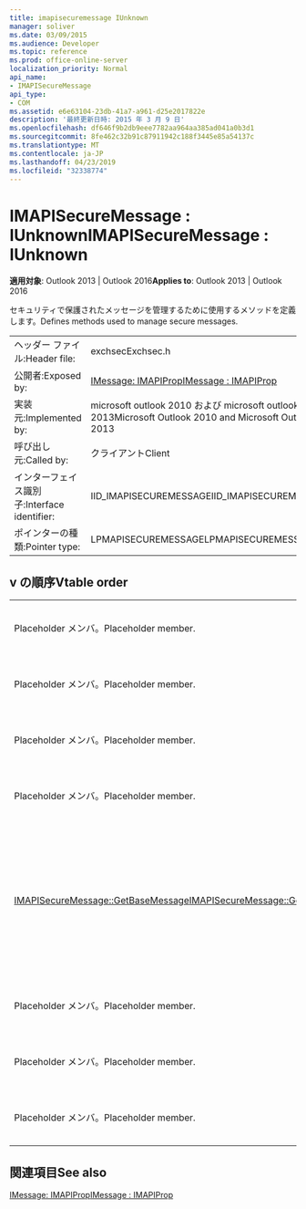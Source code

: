 ```yaml
---
title: imapisecuremessage IUnknown
manager: soliver
ms.date: 03/09/2015
ms.audience: Developer
ms.topic: reference
ms.prod: office-online-server
localization_priority: Normal
api_name:
- IMAPISecureMessage
api_type:
- COM
ms.assetid: e6e63104-23db-41a7-a961-d25e2017822e
description: '最終更新日時: 2015 年 3 月 9 日'
ms.openlocfilehash: df646f9b2db9eee7782aa964aa385ad041a0b3d1
ms.sourcegitcommit: 8fe462c32b91c87911942c188f3445e85a54137c
ms.translationtype: MT
ms.contentlocale: ja-JP
ms.lasthandoff: 04/23/2019
ms.locfileid: "32338774"
---
```

# <a name="imapisecuremessage--iunknown"></a><span data-ttu-id="8ac19-103">IMAPISecureMessage : IUnknown</span><span class="sxs-lookup"><span data-stu-id="8ac19-103">IMAPISecureMessage : IUnknown</span></span>

  
  
<span data-ttu-id="8ac19-104">**適用対象**: Outlook 2013 | Outlook 2016</span><span class="sxs-lookup"><span data-stu-id="8ac19-104">**Applies to**: Outlook 2013 | Outlook 2016</span></span> 
  
<span data-ttu-id="8ac19-105">セキュリティで保護されたメッセージを管理するために使用するメソッドを定義します。</span><span class="sxs-lookup"><span data-stu-id="8ac19-105">Defines methods used to manage secure messages.</span></span>
  
|||
|:-----|:-----|
|<span data-ttu-id="8ac19-106">ヘッダー ファイル:</span><span class="sxs-lookup"><span data-stu-id="8ac19-106">Header file:</span></span>  <br/> |<span data-ttu-id="8ac19-107">exchsec</span><span class="sxs-lookup"><span data-stu-id="8ac19-107">Exchsec.h</span></span>  <br/> |
|<span data-ttu-id="8ac19-108">公開者:</span><span class="sxs-lookup"><span data-stu-id="8ac19-108">Exposed by:</span></span>  <br/> |[<span data-ttu-id="8ac19-109">IMessage: IMAPIProp</span><span class="sxs-lookup"><span data-stu-id="8ac19-109">IMessage : IMAPIProp</span></span>](imessageimapiprop.md) <br/> |
|<span data-ttu-id="8ac19-110">実装元:</span><span class="sxs-lookup"><span data-stu-id="8ac19-110">Implemented by:</span></span>  <br/> |<span data-ttu-id="8ac19-111">microsoft outlook 2010 および microsoft outlook 2013</span><span class="sxs-lookup"><span data-stu-id="8ac19-111">Microsoft Outlook 2010 and Microsoft Outlook 2013</span></span>  <br/> |
|<span data-ttu-id="8ac19-112">呼び出し元:</span><span class="sxs-lookup"><span data-stu-id="8ac19-112">Called by:</span></span>  <br/> |<span data-ttu-id="8ac19-113">クライアント</span><span class="sxs-lookup"><span data-stu-id="8ac19-113">Client</span></span>  <br/> |
|<span data-ttu-id="8ac19-114">インターフェイス識別子:</span><span class="sxs-lookup"><span data-stu-id="8ac19-114">Interface identifier:</span></span>  <br/> |<span data-ttu-id="8ac19-115">IID_IMAPISECUREMESSAGE</span><span class="sxs-lookup"><span data-stu-id="8ac19-115">IID_IMAPISECUREMESSAGE</span></span>  <br/> |
|<span data-ttu-id="8ac19-116">ポインターの種類:</span><span class="sxs-lookup"><span data-stu-id="8ac19-116">Pointer type:</span></span>  <br/> |<span data-ttu-id="8ac19-117">LPMAPISECUREMESSAGE</span><span class="sxs-lookup"><span data-stu-id="8ac19-117">LPMAPISECUREMESSAGE</span></span>  <br/> |
   
## <a name="vtable-order"></a><span data-ttu-id="8ac19-118">v の順序</span><span class="sxs-lookup"><span data-stu-id="8ac19-118">Vtable order</span></span>

|||
|:-----|:-----|
|<span data-ttu-id="8ac19-119">Placeholder メンバ。</span><span class="sxs-lookup"><span data-stu-id="8ac19-119">Placeholder member.</span></span>  <br/> |<span data-ttu-id="8ac19-120">サポートされていないか文書化されていません。</span><span class="sxs-lookup"><span data-stu-id="8ac19-120">Not supported or documented.</span></span>  <br/> |
|<span data-ttu-id="8ac19-121">Placeholder メンバ。</span><span class="sxs-lookup"><span data-stu-id="8ac19-121">Placeholder member.</span></span>  <br/> |<span data-ttu-id="8ac19-122">サポートされていないか文書化されていません。</span><span class="sxs-lookup"><span data-stu-id="8ac19-122">Not supported or documented.</span></span>  <br/> |
|<span data-ttu-id="8ac19-123">Placeholder メンバ。</span><span class="sxs-lookup"><span data-stu-id="8ac19-123">Placeholder member.</span></span>  <br/> |<span data-ttu-id="8ac19-124">サポートされていないか文書化されていません。</span><span class="sxs-lookup"><span data-stu-id="8ac19-124">Not supported or documented.</span></span>  <br/> |
|<span data-ttu-id="8ac19-125">Placeholder メンバ。</span><span class="sxs-lookup"><span data-stu-id="8ac19-125">Placeholder member.</span></span>  <br/> |<span data-ttu-id="8ac19-126">サポートされていないか文書化されていません。</span><span class="sxs-lookup"><span data-stu-id="8ac19-126">Not supported or documented.</span></span>  <br/> |
|[<span data-ttu-id="8ac19-127">IMAPISecureMessage::GetBaseMessage</span><span class="sxs-lookup"><span data-stu-id="8ac19-127">IMAPISecureMessage::GetBaseMessage</span></span>](imapisecuremessage-getbasemessage.md) <br/> |<span data-ttu-id="8ac19-128">この[imapisecuremessage: IUnknown](imapisecuremessageiunknown.md)がカプセル化されている、基になる[IMessage: imapiprop](imessageimapiprop.md)を取得します。</span><span class="sxs-lookup"><span data-stu-id="8ac19-128">Retrieves the underlying [IMessage : IMAPIProp](imessageimapiprop.md) that this [IMAPISecureMessage : IUnknown](imapisecuremessageiunknown.md) is encapsulating.</span></span>  <br/> |
|<span data-ttu-id="8ac19-129">Placeholder メンバ。</span><span class="sxs-lookup"><span data-stu-id="8ac19-129">Placeholder member.</span></span>  <br/> |<span data-ttu-id="8ac19-130">サポートされていないか文書化されていません。</span><span class="sxs-lookup"><span data-stu-id="8ac19-130">Not supported or documented.</span></span>  <br/> |
|<span data-ttu-id="8ac19-131">Placeholder メンバ。</span><span class="sxs-lookup"><span data-stu-id="8ac19-131">Placeholder member.</span></span>  <br/> |<span data-ttu-id="8ac19-132">サポートされていないか文書化されていません。</span><span class="sxs-lookup"><span data-stu-id="8ac19-132">Not supported or documented.</span></span>  <br/> |
|<span data-ttu-id="8ac19-133">Placeholder メンバ。</span><span class="sxs-lookup"><span data-stu-id="8ac19-133">Placeholder member.</span></span>  <br/> |<span data-ttu-id="8ac19-134">サポートされていないか文書化されていません。</span><span class="sxs-lookup"><span data-stu-id="8ac19-134">Not supported or documented.</span></span>  <br/> |
   
## <a name="see-also"></a><span data-ttu-id="8ac19-135">関連項目</span><span class="sxs-lookup"><span data-stu-id="8ac19-135">See also</span></span>



[<span data-ttu-id="8ac19-136">IMessage: IMAPIProp</span><span class="sxs-lookup"><span data-stu-id="8ac19-136">IMessage : IMAPIProp</span></span>](imessageimapiprop.md)

